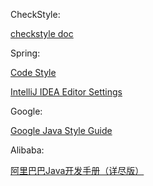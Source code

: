 CheckStyle:

[checkstyle doc](http://checkstyle.sourceforge.net)

Spring:

[Code Style](https://github.com/spring-projects/spring-framework/wiki/Code-Style)

[IntelliJ IDEA Editor Settings](https://github.com/spring-projects/spring-framework/wiki/IntelliJ-IDEA-Editor-Settings)

Google:

[Google Java Style Guide](https://google.github.io/styleguide/javaguide.html)

Alibaba:

[阿里巴巴Java开发手册（详尽版）](https://github.com/alibaba/p3c/blob/master/%E9%98%BF%E9%87%8C%E5%B7%B4%E5%B7%B4Java%E5%BC%80%E5%8F%91%E6%89%8B%E5%86%8C%EF%BC%88%E8%AF%A6%E5%B0%BD%E7%89%88%EF%BC%89.pdf)